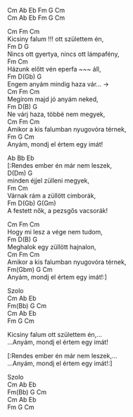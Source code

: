 Cm Ab Eb Fm G Cm   
Cm Ab Eb Fm G Cm   
   
Cm Fm Cm   
Kicsiny falum !!! ott születtem én,   
Fm D G   
Nincs ott gyertya, nincs ott lámpafény,   
Fm Cm   
Házunk előtt vén eperfa ~~~ áll,   
Fm D(Gb) G   
Engem anyám mindig haza vár... ->   
Cm Fm Cm   
Megírom majd jó anyám neked,   
Fm D(B) G   
Ne várj haza, többé nem megyek,   
Cm Fm Cm   
Amikor a kis falumban nyugovóra térnek,   
Fm G Cm   
Anyám, mondj el értem egy imát!   
   
Ab Bb Eb   
[:Rendes ember én már nem leszek,   
D(Dm) G   
minden éjjel zülleni megyek,   
Fm Cm   
Várnak rám a züllött cimborák,   
Fm D(Gb) G(Gm)   
A festett nők, a pezsgős vacsorák!   
   
Cm Fm Cm   
Hogy mi lesz a vége nem tudom,   
Fm D(B) G   
Meghalok egy züllött hajnalon,   
Cm Fm Cm   
Amikor a kis falumban nyugovóra térnek,   
Fm(Gbm) G Cm   
Anyám, mondj el értem egy imát!:]   
   
Szolo   
Cm Ab Eb   
Fm(Bb) G Cm   
Cm Ab Eb   
Fm G Cm   
   
Kicsiny falum ott születtem én,...   
...Anyám, mondj el értem egy imát!   
   
[:Rendes ember én már nem leszek,...   
...Anyám, mondj el értem egy imát!:]   
   
Szolo   
Cm Ab Eb   
Fm(Bb) G Cm   
Cm Ab Eb   
Fm G Cm   
